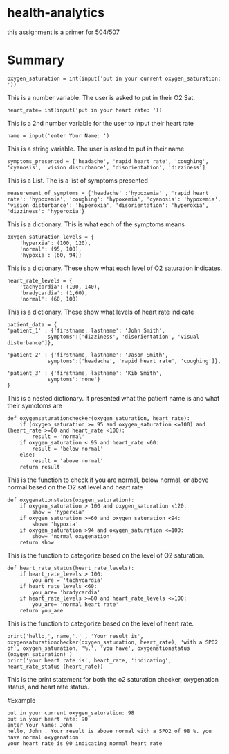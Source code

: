 # health-analytics
this assignment is a primer for 504/507

# Summary
```
oxygen_saturation = int(input('put in your current oxygen_saturation: '))
```
This is a number variable. The user is asked to put in their O2 Sat. 

```
heart_rate= int(input('put in your heart rate: '))
```
This is a 2nd number variable for the user to input their heart rate

```
name = input('enter Your Name: ')
```
This is a string variable. The user is asked to put in their name

```
symptoms_presented = ['headache', 'rapid heart rate', 'coughing', 
'cyanosis', 'vision disturbance', 'disorientation', 'dizziness']
```
This is a List. The is a list of symptoms presented

```
measurement_of_symptoms = {'headache' :'hypoxemia' , 'rapid heart rate': 'hypoxemia', 'coughing': 'hypoxemia', 'cyanosis': 'hypoxemia',
'vision disturbance': 'hyperoxia', 'disorientation': 'hyperoxia', 'dizziness': 'hyperoxia'}
```
This is a dictionary. This is what each of the symptoms means

```
oxygen_saturation_levels = {
    'hyperxia': (100, 120),
    'normal': (95, 100),
    'hypoxia': (60, 94)}
```
This is a dictionary. These show what each level of O2 saturation indicates. 

```
heart_rate_levels = {
    'tachycardia': (100, 140),
    'bradycardia': (1,60),
    'normal': (60, 100)
```
This is a dictionary. These show what levels of heart rate indicate


```
patient_data = {
'patient_1' : {'firstname, lastname': 'John Smith', 
            'symptoms':['dizziness', 'disorientation', 'visual disturbance']},

'patient_2' : {'firstname, lastname': 'Jason Smith', 
            'symptoms':['headache', 'rapid heart rate', 'coughing']},

'patient_3' : {'firstname, lastname': 'Kib Smith', 
            'symptoms':'none'}
}
```
This is a nested dictionary. It presented what the patient name is and what their symotoms are

```
def oxygensaturationchecker(oxygen_saturation, heart_rate): 
    if (oxygen_saturation >= 95 and oxygen_saturation <=100) and (heart_rate >=60 and heart_rate <100):
        result = 'normal'
    if oxygen_saturation < 95 and heart_rate <60: 
        result = 'below normal'
    else:
        result = 'above normal'
    return result
```
This is the function to check if you are normal, below normal, or above normal based on the O2 sat level and heart rate

```
def oxygenationstatus(oxygen_saturation):
    if oxygen_saturation > 100 and oxygen_saturation <120:
        show = 'hyperxia'
    if oxygen_saturation >=60 and oxygen_saturation <94:
        show= 'hypoxia'
    if oxygen_saturation >94 and oxygen_saturation <=100:    
        show= 'normal oxygenation'    
    return show
```
This is the function to categorize based on the level of O2 saturation. 


```
def heart_rate_status(heart_rate_levels):
    if heart_rate_levels > 100: 
        you_are = 'tachycardia' 
    if heart_rate_levels <60:
        you_are= 'bradycardia'
    if heart_rate_levels >=60 and heart_rate_levels <=100: 
        you_are= 'normal heart rate'    
    return you_are
```
This is the function to categorize based on the level of heart rate.  


```
print('hello,', name,'.' , 'Your result is', oxygensaturationchecker(oxygen_saturation, heart_rate), 'with a SPO2 of', oxygen_saturation, '%.', 'you have', oxygenationstatus (oxygen_saturation) )
print('your heart rate is', heart_rate, 'indicating', heart_rate_status (heart_rate))
```
This is the print statement for both the o2 saturation checker, oxygenation status, and heart rate status.  

#Example

```
put in your current oxygen_saturation: 98
put in your heart rate: 90
enter Your Name: John
hello, John . Your result is above normal with a SPO2 of 98 %. you have normal oxygenation
your heart rate is 90 indicating normal heart rate
```


